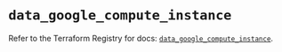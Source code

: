 # `data_google_compute_instance`

Refer to the Terraform Registry for docs: [`data_google_compute_instance`](https://registry.terraform.io/providers/hashicorp/google/6.46.0/docs/data-sources/compute_instance).
